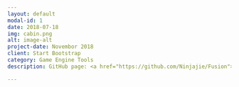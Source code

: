 ```yaml
---
layout: default
modal-id: 1
date: 2018-07-18
img: cabin.png
alt: image-alt
project-date: Novembor 2018
client: Start Bootstrap
category: Game Engine Tools
description: GitHub page: <a href="https://github.com/Ninjajie/Fusion">Flat Icons</a>. LOL.

---
```

